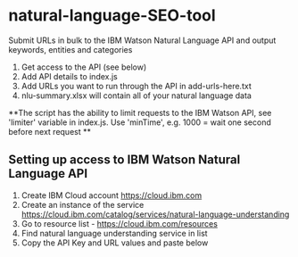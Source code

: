 # natural-language-SEO-tool
Submit URLs in bulk to the IBM Watson Natural Language API and output keywords, entities and categories

1. Get access to the API (see below)
2. Add API details to index.js
3. Add URLs you want to run through the API in add-urls-here.txt
4. nlu-summary.xlsx will contain all of your natural language data

**The script has the ability to limit requests to the IBM Watson API, see 'limiter' variable in index.js.
Use 'minTime', e.g. 1000 = wait one second before next request
**

## Setting up access to IBM Watson Natural Language API

1. Create IBM Cloud account https://cloud.ibm.com
2. Create an instance of the service https://cloud.ibm.com/catalog/services/natural-language-understanding
3. Go to resource list - https://cloud.ibm.com/resources
4. Find natural language understanding service in list
5. Copy the API Key and URL values and paste below

